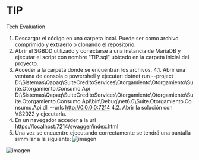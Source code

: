 # TIP
Tech Evaluation

1. Descargar el código en una carpeta local. Puede ser como archivo comprimido y extraerlo o clonando el repositorio.
2. Abrir el SGBDD utilizado y conectarse a una instancia de MariaDB y ejecutar el script con nombre "TIP.sql" ubicado en la carpeta inicial del proyecto.
3. Acceder a la carpeta donde se encuentran los archivos.
4.1. Abrir una ventana de consola o powershell y ejecutar:
dotnet run --project D:\Sistemas\Qapaq\SuiteCreditoServices\Otorgamiento\Otorgamiento\Suite.Otorgamiento.Consumo.Api D:\Sistemas\Qapaq\SuiteCreditoServices\Otorgamiento\Otorgamiento\Suite.Otorgamiento.Consumo.Api\bin\Debug\net6.0\Suite.Otorgamiento.Consumo.Api.dll --urls http://0.0.0.0:7214
4.2. Abrir la solución con VS2022 y ejecutarla.
5. En un navegador acceder a la url https://localhost:7214/swagger/index.html
6. Una vez se encuentre ejecutando correctamente se tendrá una pantalla simmilar a la siguiente: 
![imagen](https://user-images.githubusercontent.com/558058/157581923-084972eb-b0be-493e-a3c7-c2c496dd5707.png)

![imagen](https://user-images.githubusercontent.com/558058/157581957-801bfe8a-eb2d-4064-8481-f823579f02cc.png)
